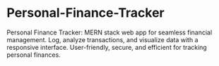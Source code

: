 # Personal-Finance-Tracker
Personal Finance Tracker: MERN stack web app for seamless financial management. Log, analyze transactions, and visualize data with a responsive interface. User-friendly, secure, and efficient for tracking personal finances.
